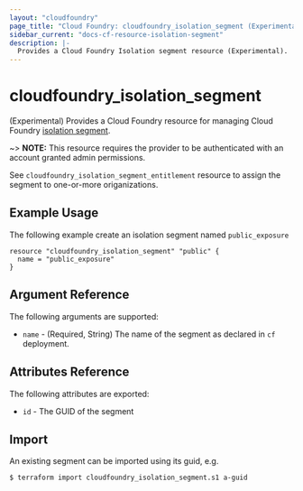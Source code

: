 ```yaml
---
layout: "cloudfoundry"
page_title: "Cloud Foundry: cloudfoundry_isolation_segment (Experimental)"
sidebar_current: "docs-cf-resource-isolation-segment"
description: |-
  Provides a Cloud Foundry Isolation segment resource (Experimental).
---
```


# cloudfoundry\_isolation\_segment

(Experimental) Provides a Cloud Foundry resource for managing Cloud Foundry
[isolation segment](http://v3-apidocs.cloudfoundry.org/version/3.53.0/index.html#isolation-segments).

~> **NOTE:** This resource requires the provider to be authenticated with an account granted admin permissions.

See `cloudfoundry_isolation_segment_entitlement` resource to assign the segment to one-or-more
origanizations.


## Example Usage

The following example create an isolation segment named `public_exposure`

```
resource "cloudfoundry_isolation_segment" "public" {
  name = "public_exposure"
}
```

## Argument Reference

The following arguments are supported:

* `name` - (Required, String) The name of the segment as declared in `cf` deployment.

## Attributes Reference

The following attributes are exported:

* `id` - The GUID of the segment

## Import

An existing segment can be imported using its guid, e.g.

```
$ terraform import cloudfoundry_isolation_segment.s1 a-guid
```
